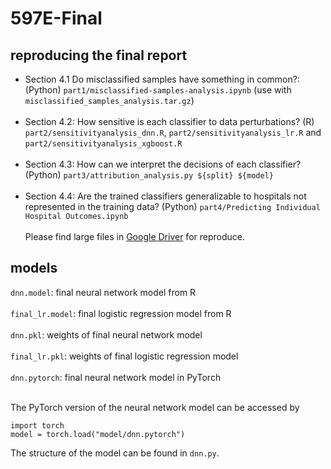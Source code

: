 # 597E-Final

## reproducing the final report
- Section 4.1 Do misclassified samples have something in common?: 
  (Python) `part1/misclassified-samples-analysis.ipynb` (use with `misclassified_samples_analysis.tar.gz`) <br /> <br />
- Section 4.2: How sensitive is each classifier to data perturbations?
  (R) `part2/sensitivityanalysis_dnn.R`, `part2/sensitivityanalysis_lr.R` and `part2/sensitivityanalysis_xgboost.R` <br /> <br />
- Section 4.3: How can we interpret the decisions of each classifier?
  (Python) `part3/attribution_analysis.py ${split} ${model}` <br /> <br />
- Section 4.4: Are the trained classifiers generalizable to hospitals not represented in the training data?
  (Python) `part4/Predicting Individual Hospital Outcomes.ipynb` <br /> <br />
Please find large files in [Google Driver](https://drive.google.com/drive/folders/1mr3X5v_qCOysY83YUcR_vS25g3y-TI9U?usp=sharing) for reproduce.


## models
`dnn.model`: final neural network model from R <br /> <br />
`final_lr.model`: final logistic regression model from R <br /> <br />
`dnn.pkl`: weights of final neural network model <br /> <br />
`final_lr.pkl`: weights of final logistic regression model <br /> <br />
`dnn.pytorch`: final neural network model in PyTorch <br /> <br />
 
The PyTorch version of the neural network model can be accessed by 

```
import torch
model = torch.load("model/dnn.pytorch")
```

The structure of the model can be found in `dnn.py`.
